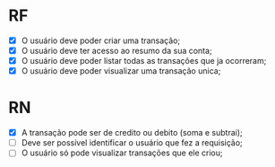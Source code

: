 # RF

- [x] O usuário deve poder criar uma transação;
- [x] O usuário deve ter acesso ao resumo da sua conta;
- [x] O usuário deve poder listar todas as transações que ja ocorreram;
- [x] O usuário deve poder visualizar uma transação unica;

# RN

- [x] A transação pode ser de credito ou debito (soma e subtrai);
- [ ] Deve ser possivel identificar o usuário que fez a requisição;
- [ ] O usuário só pode visualizar transações que ele criou;